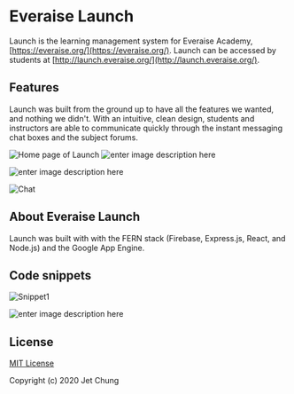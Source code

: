 # Everaise Launch

Launch is the learning management system for Everaise Academy, [https://everaise.org/](https://everaise.org/). Launch can be accessed by students at [http://launch.everaise.org/](http://launch.everaise.org/).

## Features
Launch was built from the ground up to have all the features we wanted, and nothing we didn't. With an intuitive, clean design, students and instructors are able to communicate quickly through the instant messaging chat boxes and the subject forums.

![Home page of Launch](https://scontent.xx.fbcdn.net/v/t1.15752-9/84064728_543553226323807_4015500650210624253_n.png?_nc_cat=102&_nc_sid=b96e70&_nc_ohc=tT55nS4tkmMAX9fiJsV&_nc_ad=z-m&_nc_cid=0&_nc_ht=scontent.xx&oh=98f7be5bf089a4b4486e2f73b72484df&oe=5F0831B0 )
![enter image description here](https://scontent.xx.fbcdn.net/v/t1.15752-9/104287903_559855748046548_800962396041629211_n.png?_nc_cat=102&_nc_sid=b96e70&_nc_ohc=j1TzkOCjkLUAX-jy0uJ&_nc_ad=z-m&_nc_cid=0&_nc_ht=scontent.xx&oh=ec8cb0e0c1673cf85985dd6df12488e6&oe=5F0A8996)

![enter image description here](https://scontent.xx.fbcdn.net/v/t1.15752-9/82554260_264810091446237_1915273663120328817_n.png?_nc_cat=106&_nc_sid=b96e70&_nc_ohc=brJMfAdbcFUAX8DJEFO&_nc_ad=z-m&_nc_cid=0&_nc_ht=scontent.xx&oh=d5561a28e0bb68ea4203105628944a77&oe=5F0BBFE6)

![Chat](https://scontent.xx.fbcdn.net/v/t1.15752-9/104104951_550518808973034_4799080281031604343_n.png?_nc_cat=111&_nc_sid=b96e70&_nc_ohc=HD76mItDMRgAX-Si4c2&_nc_ad=z-m&_nc_cid=0&_nc_ht=scontent.xx&oh=c598f3b9da8ae90f10c2c9cba47a1d39&oe=5F0DA94C)


## About Everaise Launch

Launch was built with with the FERN stack (Firebase, Express.js, React, and Node.js) and the Google App Engine. 

## Code snippets
![Snippet1](https://scontent.xx.fbcdn.net/v/t1.15752-9/103833447_714566775988921_712929926536102920_n.png?_nc_cat=100&_nc_sid=b96e70&_nc_ohc=bnDL4MRCnbEAX-YQs1Y&_nc_ad=z-m&_nc_cid=0&_nc_ht=scontent.xx&oh=55ed9d0259f083d153bfb147305e4137&oe=5F0A7554)


![enter image description here](https://scontent.xx.fbcdn.net/v/t1.15752-9/103903539_1020120108443958_4554477651374335835_n.png?_nc_cat=110&_nc_sid=b96e70&_nc_ohc=exQMFtFESpgAX_gGSF5&_nc_ad=z-m&_nc_cid=0&_nc_ht=scontent.xx&oh=a69464a05fd9658f5f029ca4606cf145&oe=5F0AFAE9)
## License
[MIT License](https://github.com/JetChung/Everaise-Launch/blob/master/LICENSE.md)

Copyright (c) 2020 Jet Chung
